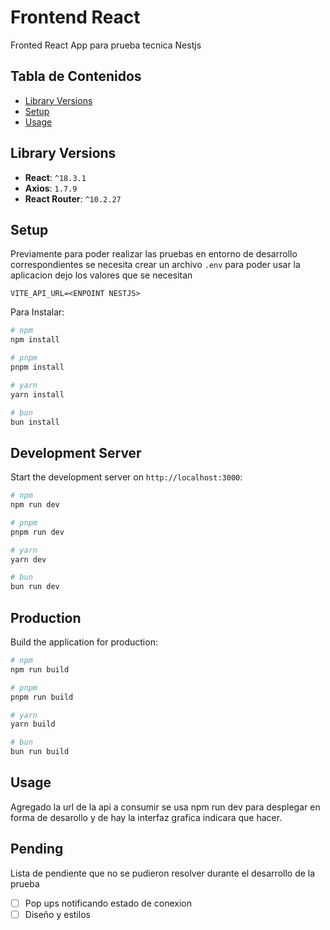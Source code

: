 # Frontend React

Fronted React App para prueba tecnica Nestjs

## Tabla de Contenidos

- [Library Versions](#setup)
- [Setup](#setup)
- [Usage](#usage)

## Library Versions

- **React**: `^18.3.1`
- **Axios**: `1.7.9`
- **React Router**: `^10.2.27`

## Setup

Previamente para poder realizar las pruebas en entorno de desarrollo correspondientes se necesita crear un archivo `.env` para poder usar la aplicacion dejo los valores que se necesitan

```env
VITE_API_URL=<ENPOINT NESTJS>
```

Para Instalar:

```bash
# npm
npm install

# pnpm
pnpm install

# yarn
yarn install

# bun
bun install
```

## Development Server

Start the development server on `http://localhost:3000`:

```bash
# npm
npm run dev

# pnpm
pnpm run dev

# yarn
yarn dev

# bun
bun run dev
```

## Production

Build the application for production:

```bash
# npm
npm run build

# pnpm
pnpm run build

# yarn
yarn build

# bun
bun run build
```

## Usage

Agregado la url de la api a consumir se usa npm run dev para desplegar en forma de desarollo y de hay la interfaz grafica indicara que hacer.

## Pending

Lista de pendiente que no se pudieron resolver durante el desarrollo de la prueba

- [ ] Pop ups notificando estado de conexion
- [ ] Diseño y estilos
